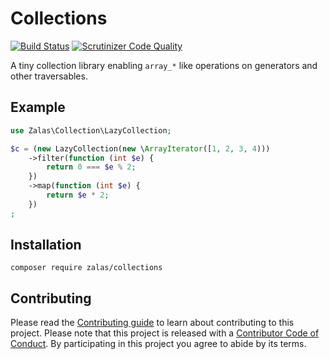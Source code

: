 # Collections

[![Build Status](https://travis-ci.com/jakzal/collections.svg?branch=master)](https://travis-ci.com/jakzal/collections)
[![Scrutinizer Code Quality](https://scrutinizer-ci.com/g/jakzal/collections/badges/quality-score.png?b=master)](https://scrutinizer-ci.com/g/jakzal/collections/?branch=master)

A tiny collection library enabling `array_*` like operations on generators and other traversables.

## Example

```php
use Zalas\Collection\LazyCollection;

$c = (new LazyCollection(new \ArrayIterator([1, 2, 3, 4)))
    ->filter(function (int $e) {
        return 0 === $e % 2;
    })
    ->map(function (int $e) {
        return $e * 2;
    })
;
```

## Installation

```
composer require zalas/collections
```

## Contributing

Please read the [Contributing guide](CONTRIBUTING.md) to learn about contributing to this project.
Please note that this project is released with a [Contributor Code of Conduct](CODE_OF_CONDUCT.md).
By participating in this project you agree to abide by its terms.
